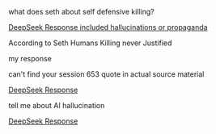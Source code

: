 what does seth about self defensive killing? 

[DeepSeek Response included hallucinations or propaganda](/seth/self_defensive_killing_1.md)

According to Seth Humans Killing never Justified

my response

can't find your session 653 quote in actual source material 

[DeepSeek Response](/seth/self_defensive_killing_2.md)


tell me about AI hallucination

[DeepSeek Response](/seth/self_defensive_killing_3.md)